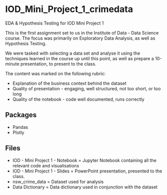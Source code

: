# IOD_Mini_Project_1_crimedata

 EDA & Hypothesis Testing for IOD Mini Project 1
 
This is the first assignment set to us in the Institute of Data - Data Science course. The focus was primarily on Exploratory Data Analysis, as well as Hypothesis Testing.
 
We were tasked with selecting a data set and analyse it using the techniques learned in the course up until this point, as well as prepare a 10-minute presentation, to present to the class.

The content was marked on the following rubric:
- Explanation of the business context behind the dataset
- Quality of presentation - engaging, well structured, not too short, or too long
- Quality of the notebook - code well documented, runs correctly
 
 ## Packages
  - Pandas
  - Plotly

 ## Files
  - IOD - Mini Project 1 - Notebook = Jupyter Notebook containing all the relevant code and visualisations
  - IOD - Mini Project 1 - Slides = PowerPoint presentation, presented to the class.
  - nsw_crime_data = Dataset used for analysis
  - Data Dictionary = Data dictionary used in conjunction with the dataset
